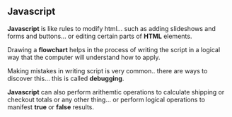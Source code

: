 ## Javascript

**Javascript** is like rules to modify html... such as adding slideshows and forms and buttons... or editing certain parts of **HTML** elements.

Drawing a **flowchart** helps in the process of writing the script in a logical way that the computer will understand how to apply.

Making mistakes in writing script is very common.. there are ways to discover this... this is called **debugging**.

**Javascript** can also perform arithemtic operations to calculate shipping or checkout totals or any other thing... or perform logical operations to manifest **true** or **false** results.